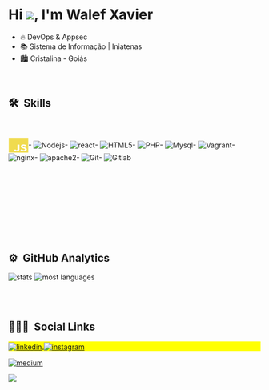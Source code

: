 
<h1 align="left">Hi <img src="https://raw.githubusercontent.com/kaueMarques/kaueMarques/master/hi.gif" width="30px">, I'm Walef Xavier</h1>

- 🔥 DevOps & Appsec 
- 📚 Sistema de Informação | Iniatenas
- 🏙️ Cristalina - Goiás

<br> 

## 🛠 &nbsp;Skills

<div style="display: inline_block"><br>
  

  <img align="center" alt="js" height="30" width="40" src="https://raw.githubusercontent.com/devicons/devicon/master/icons/javascript/javascript-plain.svg">-
  <img align="center" alt="Nodejs" height="30" width="40" src="https://cdn.jsdelivr.net/gh/devicons/devicon/icons/nodejs/nodejs-original.svg"/>-
  <img align="center" alt="react" height="30" width="40" src="https://cdn.jsdelivr.net/gh/devicons/devicon/icons/react/react-original.svg"/>-
  <img align="center" alt="HTML5" height="30" width="40" src="https://cdn.jsdelivr.net/gh/devicons/devicon/icons/html5/html5-original.svg"/>-
  <img align="center" alt="PHP" height="30" width="40" src="https://cdn.jsdelivr.net/gh/devicons/devicon/icons/php/php-original.svg"/>-
  <img align="center" alt="Mysql" height="30" width="40" src="https://cdn.jsdelivr.net/gh/devicons/devicon/icons/mysql/mysql-original-wordmark.svg"/>-
  <img align="center" alt="Vagrant" height="30" width="40" src="https://cdn.jsdelivr.net/gh/devicons/devicon/icons/vagrant/vagrant-original.svg"/>-
  <img align="center" alt="nginx" height="30" width="40" src="https://cdn.jsdelivr.net/gh/devicons/devicon/icons/nginx/nginx-original.svg"/>-
  <img align="center" alt="apache2" height="30" width="40" src="https://cdn.jsdelivr.net/gh/devicons/devicon/icons/apache/apache-original.svg"/>-
  <img align="center" alt="Git" height="30" width="40" src="https://cdn.jsdelivr.net/gh/devicons/devicon/icons/git/git-original.svg"/>-
  <img align="center" alt="Gitlab" height="30" width="40" src="https://cdn.jsdelivr.net/gh/devicons/devicon/icons/gitlab/gitlab-original.svg"/>
 
  
  
</div>
  
<br><br>
<br><br>
<br><br>
<br><br>

## ⚙️ &nbsp;GitHub Analytics

<p align="left">
<img width="530em" src="https://github-readme-stats.vercel.app/api?username=dvbliw&show_icons=true&theme=apprentice" alt="stats"/>
<img width="530em" src="https://github-readme-stats.vercel.app/api/top-langs/?username=dvbliw&layout=compact&theme=apprentice" alt="most languages"/>
</p>

<br><br>

## 👨🏽‍🦲 &nbsp;Social Links

<div>
<p align="left" style="background:yellow">
<a href="https://www.linkedin.com/in/walefxavier/" target="_blank">
  <img align="center" src="https://img.shields.io/badge/-dvbliw-05122A?style=flat&logo=linkedin" alt="linkedin"/>
</a>
<a href="https://instagram.com/dabliw1st" target="_blank">
 <img align="center" src="https://img.shields.io/badge/-dvbliw-05122A?style=flat&logo=instagram" alt="instagram"/>
</a>
</p>

<a href="https://medium.com/@jdabliw" target="_blank">
 <img align="center" src="https://img.shields.io/badge/Medium-12100E?style=for-the-badge&logo=medium&logoColor=white" alt="medium"/>
</a>
</p>
</div>

<img width="1000em" src="https://github.com/saadeghi/saadeghi/blob/master/dino.gif?raw=true" />
